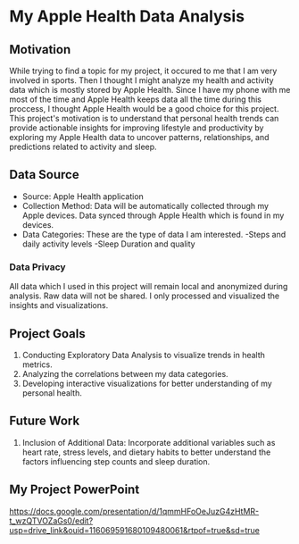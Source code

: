 # My Apple Health Data Analysis


## Motivation
While trying to find a topic for my project, it occured to me that I am very involved in sports. Then I thought I might analyze my health and activity data which is mostly stored by Apple Health. Since I have my phone with me most of the time and Apple Health keeps data all the time during this proccess, I thought Apple Health would be a good choice for this project. This project's motivation is to understand that personal health trends can provide actionable insights for improving lifestyle and productivity by exploring my Apple Health data to uncover patterns, relationships, and predictions related to activity and sleep.


## Data Source
- Source: Apple Health application
- Collection Method: Data will be automatically collected through my Apple devices. Data synced through Apple Health which is found in my devices.
- Data Categories: These are the type of data I am interested.
    -Steps and daily activity levels
    -Sleep Duration and quality


### Data Privacy
All data which I used in this project will remain local and anonymized during analysis. Raw data will not be shared. I only processed and visualized the insights and visualizations.


## Project Goals
1. Conducting Exploratory Data Analysis to visualize trends in health metrics.
2. Analyzing the correlations between my data categories.
3. Developing interactive visualizations for better understanding of my personal health.

## Future Work
1. Inclusion of Additional Data: Incorporate additional variables such as heart rate, stress levels, and dietary habits to better understand the factors influencing step counts and sleep duration.


## My Project PowerPoint
https://docs.google.com/presentation/d/1qmmHFoOeJuzG4zHtMR-t_wzQTVOZaGs0/edit?usp=drive_link&ouid=116069591680109480061&rtpof=true&sd=true
